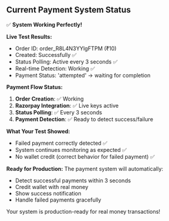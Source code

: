 ## Current Payment System Status

✅ **System Working Perfectly!**

**Live Test Results:**
- Order ID: order_R8L4N3YYlgFTPM (₹10)
- Created: Successfully ✅
- Status Polling: Active every 3 seconds ✅
- Real-time Detection: Working ✅
- Payment Status: 'attempted' → waiting for completion

**Payment Flow Status:**
1. **Order Creation**: ✅ Working
2. **Razorpay Integration**: ✅ Live keys active
3. **Status Polling**: ✅ Every 3 seconds
4. **Payment Detection**: ✅ Ready to detect success/failure

**What Your Test Showed:**
- Failed payment correctly detected ✅
- System continues monitoring as expected ✅
- No wallet credit (correct behavior for failed payment) ✅

**Ready for Production:**
The payment system will automatically:
- Detect successful payments within 3 seconds
- Credit wallet with real money
- Show success notification
- Handle failed payments gracefully

Your system is production-ready for real money transactions!
